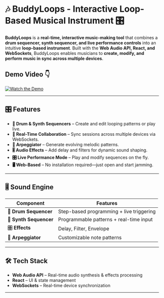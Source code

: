 # 🎶 BuddyLoops - Interactive Loop-Based Musical Instrument 🎛️

**BuddyLoops** is a **real-time, interactive music-making tool** that combines a **drum sequencer, synth sequencer, and live performance controls** into an intuitive **loop-based instrument**. Built with the **Web Audio API, React, and WebSockets**, BuddyLoops enables musicians to **create, modify, and perform music in sync across multiple devices**.

## Demo Video 👇

[![Watch the Demo](https://img.youtube.com/vi/n7B5eQSpOto/hqdefault.jpg)](https://www.youtube.com/watch?v=n7B5eQSpOto)

---

## 🎛 Features

-   **🎵 Drum & Synth Sequencers** – Create and edit looping patterns or play live.
-   **🔄 Real-Time Collaboration** – Sync sessions across multiple devices via WebSockets.
-   **🎹 Arpeggiator** – Generate evolving melodic patterns.
-   **🎚️ Audio Effects** – Add delay and filters for dynamic sound shaping.
-   **🎛 Live Performance Mode** – Play and modify sequences on the fly.
-   **🖥️ Web-Based** – No installation required—just open and start jamming.

---

## 🎚 Sound Engine

| Component              | Features                                 |
| ---------------------- | ---------------------------------------- |
| 🥁 **Drum Sequencer**  | Step-based programming + live triggering |
| 🎹 **Synth Sequencer** | Programmable patterns + real-time input  |
| 🎛 **Effects**          | Delay, Filter, Envelope                  |
| 🎼 **Arpeggiator**     | Customizable note patterns               |

---

## 🛠 Tech Stack

-   **Web Audio API** – Real-time audio synthesis & effects processing
-   **React** – UI & state management
-   **WebSockets** – Real-time device synchronization

---
